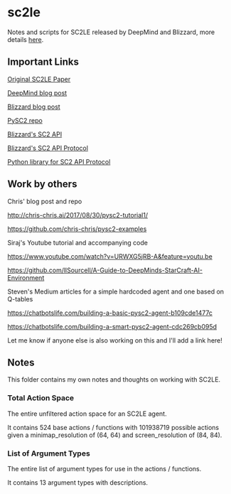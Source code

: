 # sc2le
Notes and scripts for SC2LE released by DeepMind and Blizzard, more details [here](https://github.com/deepmind/pysc2).

## Important Links

[Original SC2LE Paper](https://deepmind.com/documents/110/sc2le.pdf)

[DeepMind blog post](https://deepmind.com/blog/deepmind-and-blizzard-open-starcraft-ii-ai-research-environment/)

[Blizzard blog post](http://us.battle.net/sc2/en/blog/20944009)

[PySC2 repo](https://github.com/deepmind/pysc2)

[Blizzard's SC2 API](https://github.com/Blizzard/s2client-api)

[Blizzard's SC2 API Protocol](https://github.com/Blizzard/s2client-proto)

[Python library for SC2 API Protocol](https://pypi.python.org/pypi/s2clientprotocol/)

## Work by others

Chris' blog post and repo

<http://chris-chris.ai/2017/08/30/pysc2-tutorial1/>

<https://github.com/chris-chris/pysc2-examples>

Siraj's Youtube tutorial and accompanying code

<https://www.youtube.com/watch?v=URWXG5jRB-A&feature=youtu.be>

<https://github.com/llSourcell/A-Guide-to-DeepMinds-StarCraft-AI-Environment>

Steven's Medium articles for a simple hardcoded agent and one based on Q-tables

<https://chatbotslife.com/building-a-basic-pysc2-agent-b109cde1477c>

<https://chatbotslife.com/building-a-smart-pysc2-agent-cdc269cb095d>

Let me know if anyone else is also working on this and I'll add a link here!

## Notes

This folder contains my own notes and thoughts on working with SC2LE.

### Total Action Space

The entire unfiltered action space for an SC2LE agent. 

It contains 524 base actions / functions with 101938719 possible actions given a minimap_resolution of (64, 64) and screen_resolution of (84, 84).

### List of Argument Types

The entire list of argument types for use in the actions / functions.

It contains 13 argument types with descriptions.
 